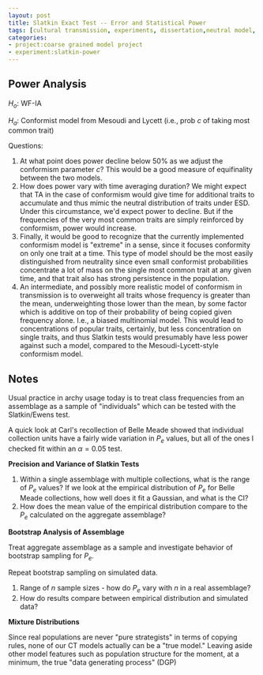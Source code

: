 ```yaml
---
layout: post
title: Slatkin Exact Test -- Error and Statistical Power
tags: [cultural transmission, experiments, dissertation,neutral model, statistics]
categories: 
- project:coarse grained model project
- experiment:slatkin-power
---
```



## Power Analysis ##

$H_o$: WF-IA

$H_a$: Conformist model from Mesoudi and Lycett (i.e., prob $c$ of taking most common trait)


Questions:

1.  At what point does power decline below 50% as we adjust the conformism parameter $c$?  This would be a good measure of equifinality between the two models.
1.  How does power vary with time averaging duration?  We might expect that TA in the case of conformism would give time for additional traits to accumulate and thus mimic the neutral distribution of traits under ESD.  Under this circumstance, we'd expect power to decline.  But if the frequencies of the very most common traits are simply reinforced by conformism, power would increase.  
1.  Finally, it would be good to recognize that the currently implemented conformism model is "extreme" in a sense, since it focuses conformity on only one trait at a time.  This type of model should be the most easily distinguished from neutrality since even small conformist probabilities concentrate a lot of mass on the single most common trait at any given time, and that trait also has strong persistence in the population.  
1.  An intermediate, and possibly more realistic model of conformism in transmission is to overweight all traits whose frequency is greater than the mean, underweighting those lower than the mean, by some factor which is additive on top of their probability of being copied given frequency alone.  I.e., a biased multinomial model.  This would lead to concentrations of popular traits, certainly, but less concentration on single traits, and thus Slatkin tests would presumably have less power against such a model, compared to the Mesoudi-Lycett-style conformism model.  


## Notes ##

Usual practice in archy usage today is to treat class frequencies from an assemblage as a sample of "individuals" which can be tested with the Slatkin/Ewens test.  

A quick look at Carl's recollection of Belle Meade showed that individual collection units have a fairly wide variation in $P_e$ values, but all of the ones I checked fit within an $\alpha = 0.05$ test.  

**Precision and Variance of Slatkin Tests**

1. Within a single assemblage with multiple collections, what is the range of $P_e$ values?  If we look at the empirical distribution of $P_e$ for Belle Meade collections, how well does it fit a Gaussian, and what is the CI?
1. How does the mean value of the empirical distribution compare to the $P_e$ calculated on the aggregate assemblage?

**Bootstrap Analysis of Assemblage**

Treat aggregate assemblage as a sample and investigate behavior of bootstrap sampling for $P_e$.  

Repeat bootstrap sampling on simulated data.  

1.  Range of $n$ sample sizes - how do $P_e$ vary with $n$ in a real assemblage?
2.  How do results compare between empirical distribution and simulated data?


**Mixture Distributions**

Since real populations are never "pure strategists" in terms of copying rules, none of our CT models actually can be a "true model."  Leaving aside other model features such as population structure for the moment, at a minimum, the true "data generating process" (DGP) 



